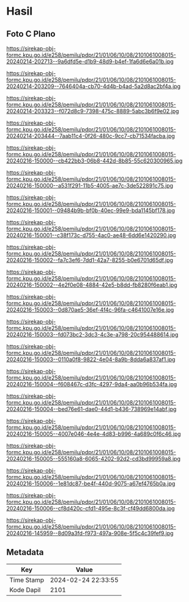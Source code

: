 # Hasil

## Foto C Plano

https://sirekap-obj-formc.kpu.go.id/e258/pemilu/pdpr/21/01/06/10/08/2101061008015-20240214-202713--9a6dfd5e-d1b9-48d9-b4ef-1fa6d6e6a01b.jpg

https://sirekap-obj-formc.kpu.go.id/e258/pemilu/pdpr/21/01/06/10/08/2101061008015-20240214-203209--7646404a-cb70-4d4b-b4ad-5a2d8ac2bf4a.jpg

https://sirekap-obj-formc.kpu.go.id/e258/pemilu/pdpr/21/01/06/10/08/2101061008015-20240214-203323--f072d8c9-7398-475c-8889-5abc3b6f9e02.jpg

https://sirekap-obj-formc.kpu.go.id/e258/pemilu/pdpr/21/01/06/10/08/2101061008015-20240214-203444--7aab11c4-0f26-480c-9cc7-cb71534facba.jpg

https://sirekap-obj-formc.kpu.go.id/e258/pemilu/pdpr/21/01/06/10/08/2101061008015-20240216-150000--cb422bb3-06b8-442d-8b85-55c620300965.jpg

https://sirekap-obj-formc.kpu.go.id/e258/pemilu/pdpr/21/01/06/10/08/2101061008015-20240216-150000--a531f291-11b5-4005-ae7c-3de522891c75.jpg

https://sirekap-obj-formc.kpu.go.id/e258/pemilu/pdpr/21/01/06/10/08/2101061008015-20240216-150001--09484b9b-bf0b-40ec-99e9-bda1145bf178.jpg

https://sirekap-obj-formc.kpu.go.id/e258/pemilu/pdpr/21/01/06/10/08/2101061008015-20240216-150001--c38f173c-d755-4ac0-ae48-6dd6e1420290.jpg

https://sirekap-obj-formc.kpu.go.id/e258/pemilu/pdpr/21/01/06/10/08/2101061008015-20240216-150002--fa7c3ef6-7dd1-42a7-8255-b0e6701d65df.jpg

https://sirekap-obj-formc.kpu.go.id/e258/pemilu/pdpr/21/01/06/10/08/2101061008015-20240216-150002--4e2f0e08-4884-42e5-b8dd-fb8280f6eab1.jpg

https://sirekap-obj-formc.kpu.go.id/e258/pemilu/pdpr/21/01/06/10/08/2101061008015-20240216-150003--0d870ae5-36ef-4f4c-96fa-c4641007e16e.jpg

https://sirekap-obj-formc.kpu.go.id/e258/pemilu/pdpr/21/01/06/10/08/2101061008015-20240216-150003--fd073bc2-3dc3-4c3e-a798-20c954488614.jpg

https://sirekap-obj-formc.kpu.go.id/e258/pemilu/pdpr/21/01/06/10/08/2101061008015-20240216-150003--0110a0f8-9822-4e04-8a9b-8dda6a837af1.jpg

https://sirekap-obj-formc.kpu.go.id/e258/pemilu/pdpr/21/01/06/10/08/2101061008015-20240216-150004--f608467c-d3fc-4297-9da4-aa0b96b534fa.jpg

https://sirekap-obj-formc.kpu.go.id/e258/pemilu/pdpr/21/01/06/10/08/2101061008015-20240216-150004--bed76e61-dae0-44d1-b436-738969e14abf.jpg

https://sirekap-obj-formc.kpu.go.id/e258/pemilu/pdpr/21/01/06/10/08/2101061008015-20240216-150005--4007e046-4e4e-4d83-b996-4a689c0f6c46.jpg

https://sirekap-obj-formc.kpu.go.id/e258/pemilu/pdpr/21/01/06/10/08/2101061008015-20240216-150005--555160a8-6065-4202-92d2-cd3bd99959a8.jpg

https://sirekap-obj-formc.kpu.go.id/e258/pemilu/pdpr/21/01/06/10/08/2101061008015-20240216-150006--1e81dc87-be4f-440d-9075-a67ef4765b0a.jpg

https://sirekap-obj-formc.kpu.go.id/e258/pemilu/pdpr/21/01/06/10/08/2101061008015-20240216-150006--cf8d420c-cfd1-495e-8c3f-cf49dd6800da.jpg

https://sirekap-obj-formc.kpu.go.id/e258/pemilu/pdpr/21/01/06/10/08/2101061008015-20240216-145959--8d09a3fd-f973-497a-908e-5f5c4c39fef9.jpg


## Metadata

| Key        | Value               |
| ---------- | ------------------- |
| Time Stamp | 2024-02-24 22:33:55 |
| Kode Dapil | 2101                |



